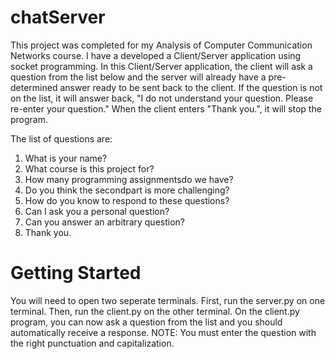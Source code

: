 # chatServer
This project was completed for my Analysis of Computer Communication Networks course. I have a developed a Client/Server application using socket programming. In this Client/Server application, the client will ask a question from the list below and the server will already have a pre-determined answer ready to be sent back to the client. If the question is not on the list, it will answer back, "I do not understand your question. Please re-enter your question." When the client enters "Thank you.", it will stop the program.

The list of questions are:
1. What is your name?
2. What course is this project for?
3. How many programming assignmentsdo we have?
4. Do you think the secondpart is more challenging?
5. How do you know to respond to these questions?
6. Can I ask you a personal question?
7. Can you answer an arbitrary question?
8. Thank you.

# Getting Started
You will need to open two seperate terminals. First, run the server.py on one terminal. Then, run the client.py on the other terminal. On the client.py program, you can now ask a question from the list and you should automatically receive a response. NOTE: You must enter the question with the right punctuation and capitalization.
